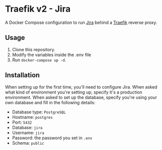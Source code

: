 # Traefik v2 -  Jira

A Docker Compose configuration to run [Jira](https://www.atlassian.com/software/jira) behind a [Traefik](https://traefik.io/) reverse proxy.

## Usage

1. Clone this repository.
2. Modify the variables inside the .env file
3. Run `docker-compose up -d`.

## Installation

When setting up for the first time, you'll need to configure Jira. When asked what kind of environment you're setting up, specify it's a production environment. When asked to set up the database, specify you're using your own database and fill in the following details:
- Database type: `PostgreSQL`
- Hostname: `postgres`
- Port: `5432`
- Database: `jira`
- Username: `jira`
- Password: the password you set in `.env`
- Schema: `public`

